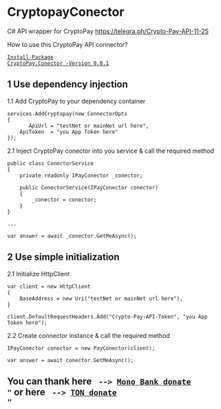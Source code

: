 # CryptopayConector
C# API wrapper for CryptoPay https://telegra.ph/Crypto-Pay-API-11-25

How to use this CryptoPay API connector?

<code>[Install-Package CryptoPay.Conector -Version 0.0.1](https://www.nuget.org/packages/CryptoPay.Conector/)</code>

## 1 Use dependency injection

1.1 Add CryptoPay to your dependency container

```
services.AddCryptopay(new ConnectorOpts 
{
       ApiUrl = "testNet or mainNet url here",
    ApiToken  = "you App Token here"
});
```

2.1 Inject CryptoPay conector into you service & call the required method

```
public class ConectorService
{
    private readonly IPayConector _conector;

    public ConectorService(IPayConector conector)
    {
        _conector = conector;
    }
}

...

var answer = await _conector.GetMeAsync();
```

## 2 Use simple initialization

2.1 Initialize HttpClient

```
var client = new HttpClient
{
    BaseAddress = new Uri("testNet or mainNet url here"),
}

client.DefaultRequestHeaders.Add("Crypto-Pay-API-Token", "you App Token here");
```

2.2 Create connector instance & call the required method

```
IPayConector conector = new PayConector(client);

var answer = await conector.GetMeAsync();
```

## You can thank here <code> <b>--></b> [Mono Bank donate](https://send.monobank.com.ua/NNG8cy25) "</code> or here <code> <b>--></b> [TON donate](https://t.me/CryptoBot?start=IVzvtl4RU4q8) "</code>

